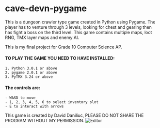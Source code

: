 # cave-devn-pygame
This is a dungeon crawler type game created in Python using Pygame. The player has to venture through 3 levels, looking for chest and gearing then has fight a boss on the third level. This game contains multiple maps, loot RNG, TMX layer maps and enemy AI.

This is my final project for Grade 10 Computer Science AP.

#### TO PLAY THE GAME YOU NEED TO HAVE INSTALLED:
	1. Python 3.0.1 or above
	2. pygame 2.0.1 or above
	3. PyTMX 3.24 or above

#### The controls are:
	- WASD to move
	- 1, 2, 3, 4, 5, 6 to select inventory slot
	- E to interact with arrows

This game is created by David Daniliuc, PLEASE DO NOT SHARE THE PROGRAM WITHOUT MY PERMISSION.
![Editor](https://user-images.githubusercontent.com/107334013/221323643-d5ced808-013f-4e07-a581-fce092d6deb1.gif)
